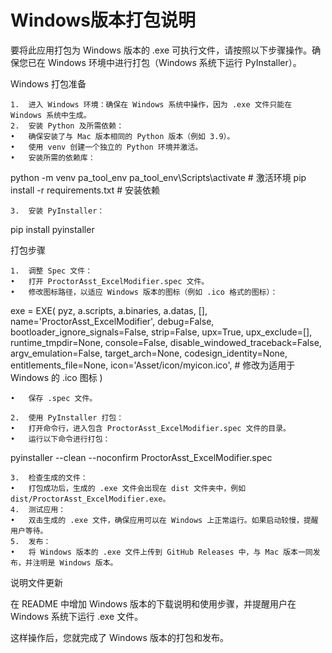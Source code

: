 # Windows版本打包说明
要将此应用打包为 Windows 版本的 .exe 可执行文件，请按照以下步骤操作。确保您已在 Windows 环境中进行打包（Windows 系统下运行 PyInstaller）。

Windows 打包准备

	1.	进入 Windows 环境：确保在 Windows 系统中操作，因为 .exe 文件只能在 Windows 系统中生成。
	2.	安装 Python 及所需依赖：
	•	确保安装了与 Mac 版本相同的 Python 版本（例如 3.9）。
	•	使用 venv 创建一个独立的 Python 环境并激活。
	•	安装所需的依赖库：

python -m venv pa_tool_env
pa_tool_env\Scripts\activate  # 激活环境
pip install -r requirements.txt  # 安装依赖


	3.	安装 PyInstaller：

pip install pyinstaller



打包步骤

	1.	调整 Spec 文件：
	•	打开 ProctorAsst_ExcelModifier.spec 文件。
	•	修改图标路径，以适应 Windows 版本的图标（例如 .ico 格式的图标）：

exe = EXE(
    pyz,
    a.scripts,
    a.binaries,
    a.datas,
    [],
    name='ProctorAsst_ExcelModifier',
    debug=False,
    bootloader_ignore_signals=False,
    strip=False,
    upx=True,
    upx_exclude=[],
    runtime_tmpdir=None,
    console=False,
    disable_windowed_traceback=False,
    argv_emulation=False,
    target_arch=None,
    codesign_identity=None,
    entitlements_file=None,
    icon='Asset/icon/myicon.ico',  # 修改为适用于 Windows 的 .ico 图标
)


	•	保存 .spec 文件。

	2.	使用 PyInstaller 打包：
	•	打开命令行，进入包含 ProctorAsst_ExcelModifier.spec 文件的目录。
	•	运行以下命令进行打包：

pyinstaller --clean --noconfirm ProctorAsst_ExcelModifier.spec


	3.	检查生成的文件：
	•	打包成功后，生成的 .exe 文件会出现在 dist 文件夹中，例如 dist/ProctorAsst_ExcelModifier.exe。
	4.	测试应用：
	•	双击生成的 .exe 文件，确保应用可以在 Windows 上正常运行。如果启动较慢，提醒用户等待。
	5.	发布：
	•	将 Windows 版本的 .exe 文件上传到 GitHub Releases 中，与 Mac 版本一同发布，并注明是 Windows 版本。

说明文件更新

在 README 中增加 Windows 版本的下载说明和使用步骤，并提醒用户在 Windows 系统下运行 .exe 文件。

这样操作后，您就完成了 Windows 版本的打包和发布。